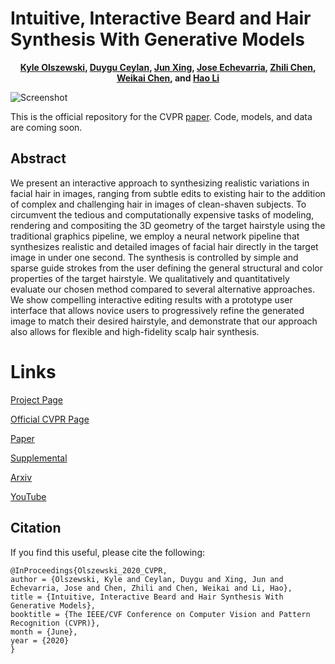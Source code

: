 # Intuitive, Interactive Beard and Hair Synthesis With Generative Models

<p align="center">
   <b><a href="http://kyleolszewski.com">Kyle Olszewski</a>, <a href="http://www.duygu-ceylan.com">Duygu Ceylan</a>, <a href="https://junxnui.github.io/">Jun Xing</a>, <a href="http://www.jiechevarria.com/">Jose Echevarria</a>, <a href="http://www.zhilichen.com/">Zhili Chen</a>, <a href="http://chenweikai.github.io/">Weikai Chen</a>, and <a href="http://hao-li.com">Hao Li</a></b>
</p>

![Screenshot](figures/teaser.png)

This is the official repository for the CVPR [paper](http://openaccess.thecvf.com/content_CVPR_2020/papers/Olszewski_Intuitive_Interactive_Beard_and_Hair_Synthesis_With_Generative_Models_CVPR_2020_paper.pdf). Code, models, and data are coming soon.

## Abstract

We present an interactive approach to synthesizing realistic variations in facial hair in images, ranging from subtle edits to existing hair to the addition of complex and challenging hair in images of clean-shaven subjects. To circumvent the tedious and computationally expensive tasks of modeling, rendering and compositing the 3D geometry of the target hairstyle using the traditional graphics pipeline, we employ a neural network pipeline that synthesizes realistic and detailed images of facial hair directly in the target image in under one second. The synthesis is controlled by simple and sparse guide strokes from the user defining the general structural and color properties of the target hairstyle. We qualitatively and quantitatively evaluate our chosen method compared to several alternative approaches. We show compelling interactive editing results with a prototype user interface that allows novice users to progressively refine the generated image to match their desired hairstyle, and demonstrate that our approach also allows for flexible and high-fidelity scalp hair synthesis.

# Links

[Project Page](https://kyleolsz.github.io/HairGen/)

[Official CVPR Page](http://openaccess.thecvf.com/content_CVPR_2020/html/Olszewski_Intuitive_Interactive_Beard_and_Hair_Synthesis_With_Generative_Models_CVPR_2020_paper.html)

[Paper](http://openaccess.thecvf.com/content_CVPR_2020/papers/Olszewski_Intuitive_Interactive_Beard_and_Hair_Synthesis_With_Generative_Models_CVPR_2020_paper.pdf)

[Supplemental](http://openaccess.thecvf.com/content_CVPR_2020/supplemental/Olszewski_Intuitive_Interactive_Beard_CVPR_2020_supplemental.zip)

[Arxiv](https://arxiv.org/abs/2004.06848)

[YouTube](https://www.youtube.com/watch?v=v4qOtBATrvM)

## Citation

If you find this useful, please cite the following:
```
@InProceedings{Olszewski_2020_CVPR,
author = {Olszewski, Kyle and Ceylan, Duygu and Xing, Jun and Echevarria, Jose and Chen, Zhili and Chen, Weikai and Li, Hao},
title = {Intuitive, Interactive Beard and Hair Synthesis With Generative Models},
booktitle = {The IEEE/CVF Conference on Computer Vision and Pattern Recognition (CVPR)},
month = {June},
year = {2020}
}
